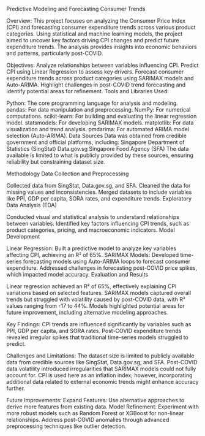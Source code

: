 Predictive Modeling and Forecasting Consumer Trends

Overview:
This project focuses on analyzing the Consumer Price Index (CPI) and forecasting consumer expenditure trends across various product categories. Using statistical and machine learning models, the project aimed to uncover key factors driving CPI changes and predict future expenditure trends. The analysis provides insights into economic behaviors and patterns, particularly post-COVID.

Objectives:
Analyze relationships between variables influencing CPI.
Predict CPI using Linear Regression to assess key drivers.
Forecast consumer expenditure trends across product categories using SARIMAX models and Auto-ARIMA.
Highlight challenges in post-COVID trend forecasting and identify potential areas for refinement.
Tools and Libraries Used:

Python: The core programming language for analysis and modeling.
pandas: For data manipulation and preprocessing.
NumPy: For numerical computations.
scikit-learn: For building and evaluating the linear regression model.
statsmodels: For developing SARIMAX models.
matplotlib: For data visualization and trend analysis.
pmdarima: For automated ARIMA model selection (Auto-ARIMA).
Data Sources
Data was obtained from credible government and official platforms, including:
Singapore Department of Statistics (SingStat)
Data.gov.sg
Singapore Food Agency (SFA)
The data available is limited to what is publicly provided by these sources, ensuring reliability but constraining dataset size.

Methodology
Data Collection and Preprocessing

Collected data from SingStat, Data.gov.sg, and SFA.
Cleaned the data for missing values and inconsistencies.
Merged datasets to include variables like PPI, GDP per capita, SORA rates, and expenditure trends.
Exploratory Data Analysis (EDA)

Conducted visual and statistical analysis to understand relationships between variables.
Identified key factors influencing CPI trends, such as product categories, pricing, and macroeconomic indicators.
Model Development

Linear Regression: Built a predictive model to analyze key variables affecting CPI, achieving an R² of 65%.
SARIMAX Models: Developed time-series forecasting models using Auto-ARIMA loops to forecast consumer expenditure.
Addressed challenges in forecasting post-COVID price spikes, which impacted model accuracy.
Evaluation and Results

Linear regression achieved an R² of 65%, effectively explaining CPI variations based on selected features.
SARIMAX models captured overall trends but struggled with volatility caused by post-COVID data, with R² values ranging from -17 to 44%.
Models highlighted potential areas for future improvement, including alternative modeling approaches.

Key Findings:
CPI trends are influenced significantly by variables such as PPI, GDP per capita, and SORA rates.
Post-COVID expenditure trends revealed irregular spikes that traditional time-series models struggled to predict.

Challenges and Limitations:
The dataset size is limited to publicly available data from credible sources like SingStat, Data.gov.sg, and SFA.
Post-COVID data volatility introduced irregularities that SARIMAX models could not fully account for.
CPI is used here as an inflation index; however, incorporating additional data related to external economic trends might enhance accuracy further.

Future Improvements:
Expand Features: Use alternative approaches to derive more features from existing data.
Model Refinement: Experiment with more robust models such as Random Forest or XGBoost for non-linear relationships.
Address post-COVID anomalies through advanced preprocessing techniques like outlier detection.
